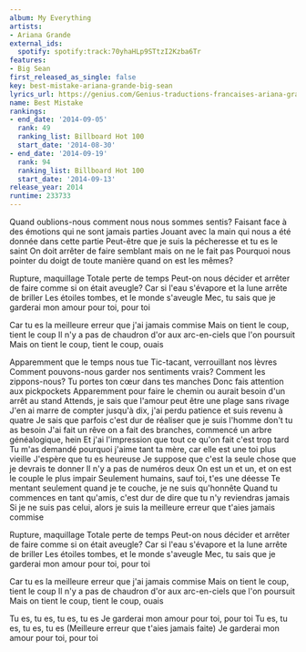 ```yaml
---
album: My Everything
artists:
- Ariana Grande
external_ids:
  spotify: spotify:track:70yhaHLp9STtzI2Kzba6Tr
features:
- Big Sean
first_released_as_single: false
key: best-mistake-ariana-grande-big-sean
lyrics_url: https://genius.com/Genius-traductions-francaises-ariana-grande-best-mistake-ft-big-sean-traduction-francaise-lyrics
name: Best Mistake
rankings:
- end_date: '2014-09-05'
  rank: 49
  ranking_list: Billboard Hot 100
  start_date: '2014-08-30'
- end_date: '2014-09-19'
  rank: 94
  ranking_list: Billboard Hot 100
  start_date: '2014-09-13'
release_year: 2014
runtime: 233733
---
```

Quand oublions-nous comment nous nous sommes sentis?
Faisant face à des émotions qui ne sont jamais parties
Jouant avec la main qui nous a été donnée dans cette partie
Peut-être que je suis la pécheresse et tu es le saint
On doit arrêter de faire semblant mais on ne le fait pas
Pourquoi nous pointer du doigt de toute manière quand on est les mêmes?


Rupture, maquillage
Totale perte de temps
Peut-on nous décider et arrêter de faire comme si on était aveugle?
Car si l'eau s'évapore et la lune arrête de briller
Les étoiles tombes, et le monde s'aveugle
Mec, tu sais que je garderai mon amour pour toi, pour toi


Car tu es la meilleure erreur que j'ai jamais commise
Mais on tient le coup, tient le coup
Il n'y a pas de chaudron d'or aux arc-en-ciels que l'on poursuit
Mais on tient le coup, tient le coup, ouais


Apparemment que le temps nous tue
Tic-tacant, verrouillant nos lèvres
Comment pouvons-nous garder nos sentiments vrais?
Comment les zippons-nous?
Tu portes ton cœur dans tes manches
Donc fais attention aux pickpockets
Apparemment pour faire le chemin ou aurait besoin d'un arrêt au stand
Attends, je sais que l'amour peut être une plage sans rivage
J'en ai marre de compter jusqu'à dix, j'ai perdu patience et suis revenu à quatre
Je sais que parfois c'est dur de réaliser que je suis l'homme don't tu as besoin
J'ai fait un rêve on a fait des branches, commencé un arbre généalogique, hein
Et j'ai l'impression que tout ce qu'on fait c'est trop tard
Tu m'as demandé pourquoi j'aime tant ta mère, car elle est une toi plus vieille
J'espère que tu es heureuse
Je suppose que c'est la seule chose que je devrais te donner
Il n'y a pas de numéros deux
On est un et un, et on est le couple le plus impair
Seulement humains, sauf toi, t'es une déesse
Te mentant seulement quand je te couche, je ne suis qu'honnête
Quand tu commences en tant qu'amis, c'est dur de dire que tu n'y reviendras jamais
Si je ne suis pas celui, alors je suis la meilleure erreur que t'aies jamais commise


Rupture, maquillage
Totale perte de temps
Peut-on nous décider et arrêter de faire comme si on était aveugle?
Car si l'eau s'évapore et la lune arrête de briller
Les étoiles tombes, et le monde s'aveugle
Mec, tu sais que je garderai mon amour pour toi, pour toi


Car tu es la meilleure erreur que j'ai jamais commise
Mais on tient le coup, tient le coup
Il n'y a pas de chaudron d'or aux arc-en-ciels que l'on poursuit
Mais on tient le coup, tient le coup, ouais


Tu es, tu es, tu es, tu es
Je garderai mon amour pour toi, pour toi
Tu es, tu es, tu es, tu es
(Meilleure erreur que t'aies jamais faite)
Je garderai mon amour pour toi, pour toi
